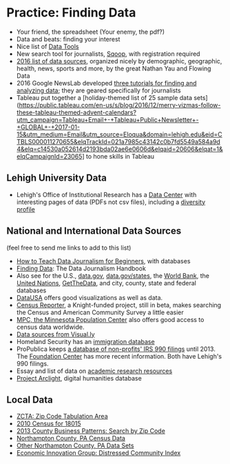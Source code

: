# Practice: Finding Data

- Your friend, the spreadsheet (Your enemy, the pdf?)
- Data and beats: finding your interest
- Nice list of [Data Tools](http://selection.datavisualization.ch/)
- New search tool for journalists, [Sqoop](http://sqoop.com/), with registration required
- [2016 list of data sources](http://flowingdata.com/2016/11/10/find-the-data-you-need-2016-edition/), organized nicely by demographic, geographic, health, news, sports and more, by the great Nathan Yau and Flowing Data
- 2016 Google NewsLab developed [three tutorials for finding and analyzing data](https://newslab.withgoogle.com/course/data-journalism); they are geared specifically for journalists
- Tableau put together a [holiday-themed list of 25 sample data sets](https://public.tableau.com/en-us/s/blog/2016/12/merry-vizmas-follow-these-tableau-themed-advent-calendars?utm_campaign=Tableau+Email+-+Tableau+Public+Newsletter+-+GLOBAL+-+2017-01-15&utm_medium=Email&utm_source=Eloqua&domain=lehigh.edu&eid=CTBLS000011270655&elqTrackId=021a7985c43142c0b7fd5549a584a9d4&elq=c14530a052614d2193bda02ae6e0606d&elqaid=20606&elqat=1&elqCampaignId=23065] to hone skills in Tableau

## Lehigh University Data
- Lehigh's Office of Institutional Research has a [Data Center](https://www.lehigh.edu/~oir/datacenter.html) with interesting pages of data (PDFs not csv files), including a [diversity profile](https://www.lehigh.edu/~oir/divprofile/divprofile.html) 

## National and International Data Sources 
(feel free to send me links to add to this list)
- [How to Teach Data Journalism for Beginners](http://mediashift.org/2015/03/how-to-teach-data-journalism-for-beginners/), with databases
- [Finding Data](http://datajournalismhandbook.org/1.0/en/getting_data_0.html): The Data Journalism Handbook
- Also see for the U.S., [data.gov](http://www.data.gov/), [data.gov/states](https://www.data.gov/states/), the [World Bank](http://data.worldbank.org), the [United Nations](http://data.un.org), [GetTheData](http://getthedata.org), and city, county, state and federal databases
- [DataUSA](http://datausa.io/) offers good visualizations as well as data.
- [Census Reporter](http://beta.censusreporter.org/), a Knight-funded project, still in beta, makes searching the Census and American Community Survey a little easier
- [MPC, the Minnesota Population Center](https://www.ipums.org/) also offers good access to census data worldwide.
- [Data sources from Visual.ly](http://blog.visual.ly/data-sources/)
- Homeland Security has an [immigration database](https://www.dhs.gov/immigration-statistics)
- ProPublica keeps [a database of non-profits' IRS 990 filings](https://projects.propublica.org/nonprofits/?utm_source=et&utm_medium=email&utm_campaign=dailynewsletter&utm_content=&utm_name=) until 2013. The [Foundation Center](http://foundationcenter.org/findfunders/990finder/) has more recent information. Both have Lehigh's 990 filings.
- Essay and list of data on [academic research resources](http://journalistsresource.org/tip-sheets/research/database-checklist-key-academic-research-resources-free-restricted?utm_source=JR-email&utm_medium=email&utm_campaign=JR-email&utm_source=Journalist%27s+Resource&utm_campaign=639c90a2b6-2015_Sept_1_A_B_split3_24_2015&utm_medium=email&utm_term=0_12d86b1d6a-639c90a2b6-80019757)
- [Project Arclight](http://search.projectarclight.org/), digital humanities database

## Local Data
- [ZCTA: Zip Code Tabulation Area](http://www.census.gov/geo/reference/zctas.html)
- [2010 Census for 18015](http://factfinder.census.gov/faces/nav/jsf/pages/community_facts.xhtml)
- [2013 County Business Patterns: Search by Zip Code](http://www.census.gov/econ/cbp/index.html)
- [Northampton County, PA Census Data](http://quickfacts.census.gov/qfd/states/42/42095.html)
- [Other Northampton County, PA Data Sets](http://quickfacts.census.gov/qfd/states/42/42095lk.html)
- [Economic Innovation Group: Distressed Community Index](http://eig.org/dci)
